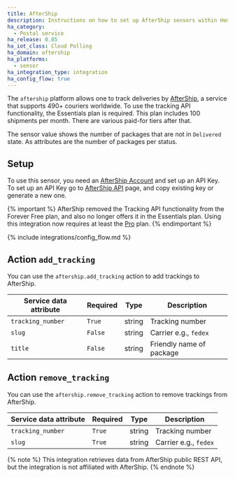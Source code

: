 ```yaml
---
title: AfterShip
description: Instructions on how to set up AfterShip sensors within Home Assistant.
ha_category:
  - Postal service
ha_release: 0.85
ha_iot_class: Cloud Polling
ha_domain: aftership
ha_platforms:
  - sensor
ha_integration_type: integration
ha_config_flow: true
---
```


The `aftership` platform allows one to track deliveries by [AfterShip](https://www.aftership.com), a service that supports 490+ couriers worldwide. To use the tracking API functionality, the Essentials plan is required. This plan includes 100 shipments per month. There are various paid-for tiers after that.

The sensor value shows the number of packages that are not in `Delivered` state. As attributes are the number of packages per status.

## Setup

To use this sensor, you need an [AfterShip Account](https://accounts.aftership.com/register) and set up an API Key. To set up an API Key go to [AfterShip API](https://admin.aftership.com/settings/api-keys) page, and copy existing key or generate a new one.

{% important %}
AfterShip removed the Tracking API functionality from the Forever Free plan, and also no longer offers it in the Essentials plan. Using this integration now requires at least the [Pro](https://www.aftership.com/pricing/tracking) plan.
{% endimportant %}

{% include integrations/config_flow.md %}

## Action `add_tracking`

 You can use the `aftership.add_tracking` action to add trackings to AfterShip.

| Service data attribute | Required | Type | Description |
| ---------------------- | -------- | -------- | ----------- |
| `tracking_number` | `True` | string | Tracking number
| `slug` | `False` | string | Carrier e.g.,  `fedex`
| `title` | `False` | string | Friendly name of package

## Action `remove_tracking`

 You can use the `aftership.remove_tracking` action to remove trackings from AfterShip.

| Service data attribute | Required | Type | Description |
| ---------------------- | -------- | -------- | ----------- |
| `tracking_number` | `True` | string | Tracking number
| `slug` | `True` | string | Carrier e.g.,  `fedex`

{% note %}
This integration retrieves data from AfterShip public REST API, but the integration is not affiliated with AfterShip.
{% endnote %}
